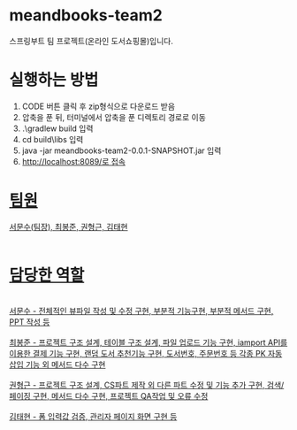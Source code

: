 # meandbooks-team2
스프링부트 팀 프로젝트(온라인 도서쇼핑몰)입니다.<br>
# 실행하는 방법
<ol>
  <li>CODE 버튼 클릭 후 zip형식으로 다운로드 받음</li>
  <li>압축을 푼 뒤, 터미널에서 압축을 푼 디렉토리 경로로 이동</li>
  <li>.\gradlew build 입력</li>
  <li>cd build\libs 입력</li>
  <li>java -jar meandbooks-team2-0.0.1-SNAPSHOT.jar 입력</li>
  <li><a href='http://localhost:8089/' target='_blank'>http://localhost:8089/로 접속</li>
</ol>

# 팀원 
서문수(팀장), 최봉준, 권형근, 김태현<br>
<br>
# 담당한 역할
<br>
서문수 - 전체적인 뷰파일 작성 및 수정 구현, 부분적 기능구현, 부분적 메서드 구현, PPT 작성 등
<br><br>
최봉준 - 프로젝트 구조 설계, 테이블 구조 설계, 파일 업로드 기능 구현, iamport API를 이용한 결제 기능 구현, 랜덤 도서 추천기능 구현, 도서번호, 주문번호 등 각종 PK 자동 삽입 기능 외 메서드 다수 구현
<br><br>
권형근 - 프로젝트 구조 설계, CS파트 제작 외 다른 파트 수정 및 기능 추가 구현, 검색/페이징 구현, 메서드 다수 구현, 프로젝트 QA작업 및 오류 수정
<br><br>
김태현 - 폼 입력값 검증, 관리자 페이지 화면 구현 등
<br>
